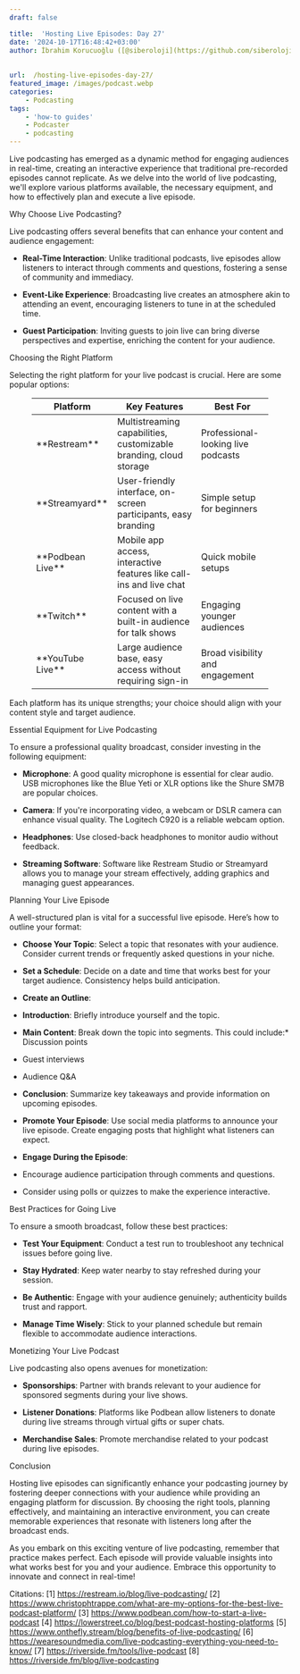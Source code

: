 ```yaml
---
draft: false

title:  'Hosting Live Episodes: Day 27'
date: '2024-10-17T16:48:42+03:00'
author: İbrahim Korucuoğlu ([@siberoloji](https://github.com/siberoloji))
 
 
url:  /hosting-live-episodes-day-27/
featured_image: /images/podcast.webp
categories:
    - Podcasting
tags:
    - 'how-to guides'
    - Podcaster
    - podcasting
---
```



Live podcasting has emerged as a dynamic method for engaging audiences in real-time, creating an interactive experience that traditional pre-recorded episodes cannot replicate. As we delve into the world of live podcasting, we'll explore various platforms available, the necessary equipment, and how to effectively plan and execute a live episode.



Why Choose Live Podcasting?



Live podcasting offers several benefits that can enhance your content and audience engagement:


* **Real-Time Interaction**: Unlike traditional podcasts, live episodes allow listeners to interact through comments and questions, fostering a sense of community and immediacy.

* **Event-Like Experience**: Broadcasting live creates an atmosphere akin to attending an event, encouraging listeners to tune in at the scheduled time.

* **Guest Participation**: Inviting guests to join live can bring diverse perspectives and expertise, enriching the content for your audience.




Choosing the Right Platform



Selecting the right platform for your live podcast is crucial. Here are some popular options:


<!-- wp:table -->
<figure class="wp-block-table"><table class="has-fixed-layout"><thead><tr><th>Platform</th><th>Key Features</th><th>Best For</th></tr></thead><tbody><tr><td>**Restream**</td><td>Multistreaming capabilities, customizable branding, cloud storage</td><td>Professional-looking live podcasts</td></tr><tr><td>**Streamyard**</td><td>User-friendly interface, on-screen participants, easy branding</td><td>Simple setup for beginners</td></tr><tr><td>**Podbean Live**</td><td>Mobile app access, interactive features like call-ins and live chat</td><td>Quick mobile setups</td></tr><tr><td>**Twitch**</td><td>Focused on live content with a built-in audience for talk shows</td><td>Engaging younger audiences</td></tr><tr><td>**YouTube Live**</td><td>Large audience base, easy access without requiring sign-in</td><td>Broad visibility and engagement</td></tr></tbody></table></figure>
<!-- /wp:table -->


Each platform has its unique strengths; your choice should align with your content style and target audience.



Essential Equipment for Live Podcasting



To ensure a professional quality broadcast, consider investing in the following equipment:


* **Microphone**: A good quality microphone is essential for clear audio. USB microphones like the Blue Yeti or XLR options like the Shure SM7B are popular choices.

* **Camera**: If you're incorporating video, a webcam or DSLR camera can enhance visual quality. The Logitech C920 is a reliable webcam option.

* **Headphones**: Use closed-back headphones to monitor audio without feedback.

* **Streaming Software**: Software like Restream Studio or Streamyard allows you to manage your stream effectively, adding graphics and managing guest appearances.




Planning Your Live Episode



A well-structured plan is vital for a successful live episode. Here’s how to outline your format:


* **Choose Your Topic**: Select a topic that resonates with your audience. Consider current trends or frequently asked questions in your niche.

* **Set a Schedule**: Decide on a date and time that works best for your target audience. Consistency helps build anticipation.

* **Create an Outline**:



* **Introduction**: Briefly introduce yourself and the topic.

* **Main Content**: Break down the topic into segments. This could include:* Discussion points

* Guest interviews

* Audience Q&amp;A



* **Conclusion**: Summarize key takeaways and provide information on upcoming episodes.



* **Promote Your Episode**: Use social media platforms to announce your live episode. Create engaging posts that highlight what listeners can expect.

* **Engage During the Episode**:



* Encourage audience participation through comments and questions.

* Consider using polls or quizzes to make the experience interactive.




Best Practices for Going Live



To ensure a smooth broadcast, follow these best practices:


* **Test Your Equipment**: Conduct a test run to troubleshoot any technical issues before going live.

* **Stay Hydrated**: Keep water nearby to stay refreshed during your session.

* **Be Authentic**: Engage with your audience genuinely; authenticity builds trust and rapport.

* **Manage Time Wisely**: Stick to your planned schedule but remain flexible to accommodate audience interactions.




Monetizing Your Live Podcast



Live podcasting also opens avenues for monetization:


* **Sponsorships**: Partner with brands relevant to your audience for sponsored segments during your live shows.

* **Listener Donations**: Platforms like Podbean allow listeners to donate during live streams through virtual gifts or super chats.

* **Merchandise Sales**: Promote merchandise related to your podcast during live episodes.




Conclusion



Hosting live episodes can significantly enhance your podcasting journey by fostering deeper connections with your audience while providing an engaging platform for discussion. By choosing the right tools, planning effectively, and maintaining an interactive environment, you can create memorable experiences that resonate with listeners long after the broadcast ends.



As you embark on this exciting venture of live podcasting, remember that practice makes perfect. Each episode will provide valuable insights into what works best for you and your audience. Embrace this opportunity to innovate and connect in real-time!



Citations: [1] https://restream.io/blog/live-podcasting/ [2] https://www.christophtrappe.com/what-are-my-options-for-the-best-live-podcast-platform/ [3] https://www.podbean.com/how-to-start-a-live-podcast [4] https://lowerstreet.co/blog/best-podcast-hosting-platforms [5] https://www.onthefly.stream/blog/benefits-of-live-podcasting/ [6] https://wearesoundmedia.com/live-podcasting-everything-you-need-to-know/ [7] https://riverside.fm/tools/live-podcast [8] https://riverside.fm/blog/live-podcasting
